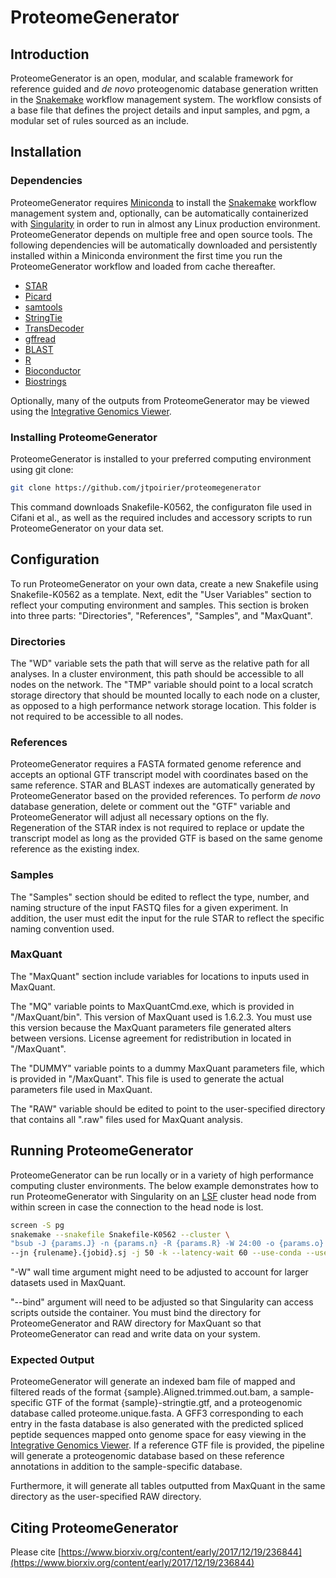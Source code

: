# ProteomeGenerator

## Introduction

ProteomeGenerator is an open, modular, and scalable framework for reference guided and *de novo* proteogenomic database generation written in the [Snakemake](https://snakemake.readthedocs.io/en/stable/) workflow management system. The workflow consists of a base file that defines the project details and input samples, and pgm, a modular set of rules sourced as an include.

## Installation

### Dependencies

ProteomeGenerator requires [Miniconda](https://conda.io/miniconda.html) to install the [Snakemake](https://snakemake.readthedocs.io/en/stable/) workflow management system and, optionally, can be automatically containerized with [Singularity](https://singularity.lbl.gov/) in order to run in almost any Linux production environment. ProteomeGenerator depends on multiple free and open source tools. The following dependencies will be automatically downloaded and persistently installed within a Miniconda environment the first time you run the ProteomeGenerator workflow and loaded from cache thereafter.

* [STAR](https://github.com/alexdobin/STAR)
* [Picard](http://broadinstitute.github.io/picard/)
* [samtools](http://samtools.sourceforge.net)
* [StringTie](https://ccb.jhu.edu/software/stringtie/)
* [TransDecoder](https://github.com/TransDecoder/TransDecoder/wiki)
* [gffread](https://github.com/gpertea/gffread)
* [BLAST](https://blast.ncbi.nlm.nih.gov/Blast.cgi)
* [R](https://www.r-project.org/)
* [Bioconductor](https://bioconductor.org/)
* [Biostrings](https://bioconductor.org/packages/release/bioc/html/Biostrings.html)

Optionally, many of the outputs from ProteomeGenerator may be viewed using the [Integrative Genomics Viewer](http://software.broadinstitute.org/software/igv/).

### Installing ProteomeGenerator

ProteomeGenerator is installed to your preferred computing environment using git clone:

```bash
git clone https://github.com/jtpoirier/proteomegenerator
```

This command downloads Snakefile-K0562, the configuraton file used in Cifani et al., as well as the required includes and accessory scripts to run ProteomeGenerator on your data set.

## Configuration

To run ProteomeGenerator on your own data, create a new Snakefile using Snakefile-K0562 as a template. Next, edit the "User Variables" section to reflect your computing environment and samples. This section is broken into three parts: "Directories", "References", "Samples", and "MaxQuant".

### Directories

The "WD" variable sets the path that will serve as the relative path for all analyses. In a cluster environment, this path should be accessible to all nodes on the network. The "TMP" variable should point to a local scratch storage directory that should be mounted locally to each node on a cluster, as opposed to a high performance network storage location. This folder is not required to be accessible to all nodes.

### References

ProteomeGenerator requires a FASTA formated genome reference and accepts an optional GTF transcript model with coordinates based on the same reference. STAR and BLAST indexes are automatically generated by ProteomeGenerator based on the provided references. To perform *de novo* database generation, delete or comment out the "GTF" variable and ProteomeGenerator will adjust all necessary options on the fly. Regeneration of the STAR index is not required to replace or update the transcript model as long as the provided GTF is based on the same genome reference as the existing index.

### Samples

The "Samples" section should be edited to reflect the type, number, and naming structure of the input FASTQ files for a given experiment. In addition, the user must edit the input for the rule STAR to reflect the specific naming convention used.

### MaxQuant

The "MaxQuant" section include variables for locations to inputs used in MaxQuant.

The "MQ" variable points to MaxQuantCmd.exe, which is provided in "/MaxQuant/bin". This version of MaxQuant used is 1.6.2.3. You must use this version because the MaxQuant parameters file generated alters between versions. License agreement for redistribution in located in "/MaxQuant".

The "DUMMY" variable points to a dummy MaxQuant parameters file, which is provided in "/MaxQuant". This file is used to generate the actual parameters file used in MaxQuant.

The "RAW" variable should be edited to point to the user-specified directory that contains all ".raw" files used for MaxQuant analysis.

## Running ProteomeGenerator

ProteomeGenerator can be run locally or in a variety of high performance computing cluster environments. The below example demonstrates how to run ProteomeGenerator with Singularity on an [LSF](https://www.ibm.com/support/knowledgecenter/en/SSETD4/product_welcome_platform_lsf.html) cluster head node from within screen in case the connection to the head node is lost.



```bash
screen -S pg
snakemake --snakefile Snakefile-K0562 --cluster \
"bsub -J {params.J} -n {params.n} -R {params.R} -W 24:00 -o {params.o} -eo {params.eo}" \
--jn {rulename}.{jobid}.sj -j 50 -k --latency-wait 60 --use-conda --use-singularity --singularity-args "--bind /data:/data" --ri
```

"-W" wall time argument might need to be adjusted to account for larger datasets used in MaxQuant.

"--bind" argument will need to be adjusted so that Singularity can access scripts outside the container. You must bind the directory for ProteomeGenerator and RAW directory for MaxQuant so that ProteomeGenerator can read and write data on your system.

### Expected Output

ProteomeGenerator will generate an indexed bam file of mapped and filtered reads of the format {sample}.Aligned.trimmed.out.bam, a sample-specific GTF of the format {sample}-stringtie.gtf, and a proteogenomic database called proteome.unique.fasta. A GFF3 corresponding to each entry in the fasta database is also generated with the predicted spliced peptide sequences mapped onto genome space for easy viewing in the [Integrative Genomics Viewer](http://software.broadinstitute.org/software/igv/). If a reference GTF file is provided, the pipeline will generate a proteogenomic database based on these reference annotations in addition to the sample-specific database.

Furthermore, it will generate all tables outputted from MaxQuant in the same directory as the user-specified RAW directory.

## Citing ProteomeGenerator

Please cite [https://www.biorxiv.org/content/early/2017/12/19/236844](https://www.biorxiv.org/content/early/2017/12/19/236844)
